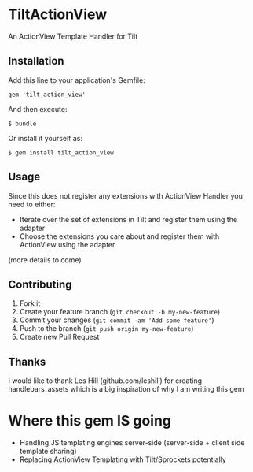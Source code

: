 # TiltActionView

An ActionView Template Handler for Tilt

## Installation

Add this line to your application's Gemfile:

    gem 'tilt_action_view'

And then execute:

    $ bundle

Or install it yourself as:

    $ gem install tilt_action_view

## Usage

Since this does not register any extensions with ActionView Handler you need to either:

- Iterate over the set of extensions in Tilt and register them using the adapter
- Choose the extensions you care about and register them with ActionView using the adapter

(more details to come)

## Contributing

1. Fork it
2. Create your feature branch (`git checkout -b my-new-feature`)
3. Commit your changes (`git commit -am 'Add some feature'`)
4. Push to the branch (`git push origin my-new-feature`)
5. Create new Pull Request

## Thanks

I would like to thank Les Hill (github.com/leshill) for creating handlebars\_assets which is a big inspiration of why I am writing this gem

# Where this gem IS going

- Handling JS templating engines server-side (server-side + client side template sharing)
- Replacing ActionView Templating with Tilt/Sprockets potentially


